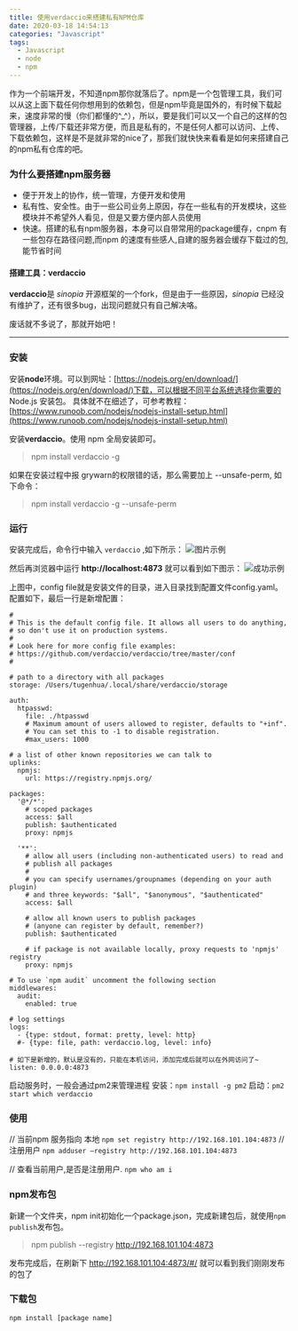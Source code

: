 ```yaml
---
title: 使用verdaccio来搭建私有NPM仓库
date: 2020-03-18 14:54:13
categories: "Javascript"
tags:
  - Javascript
  - node
  - npm
---
```


作为一个前端开发，不知道npm那你就落后了。npm是一个包管理工具，我们可以从这上面下载任何你想用到的依赖包，但是npm毕竟是国外的，有时候下载起来，速度非常的慢（你们都懂的^_^），所以，要是我们可以又一个自己的这样的包管理器，上传/下载还非常方便，而且是私有的，不是任何人都可以访问、上传、下载依赖包，这样是不是就非常的nice了，那我们就快快来看看是如何来搭建自己的npm私有仓库的吧。

### 为什么要搭建npm服务器

+ 便于开发上的协作，统一管理，方便开发和使用
+ 私有性、安全性。由于一些公司业务上原因，存在一些私有的开发模块，这些模块并不希望外人看见，但是又要方便内部人员使用
+ 快速。搭建的私有npm服务器，本身可以自带常用的package缓存，cnpm 有一些包存在路径问题,而npm 的速度有些感人,自建的服务器会缓存下载过的包,能节省时间

#### 搭建工具：verdaccio

**verdaccio**是 *sinopia* 开源框架的一个fork，但是由于一些原因，*sinopia* 已经没有维护了，还有很多bug，出现问题就只有自己解决咯。

废话就不多说了，那就开始吧！

* * * * * *  

### 安装

  安装**node**环境。可以到网址：[https://nodejs.org/en/download/](https://nodejs.org/en/download/)下载，可以根据不同平台系统选择你需要的 Node.js 安装包。
  具体就不在细述了，可参考教程：[https://www.runoob.com/nodejs/nodejs-install-setup.html](https://www.runoob.com/nodejs/nodejs-install-setup.html)

  安装**verdaccio**。使用 npm 全局安装即可。
 > npm install verdaccio -g

  如果在安装过程中报 grywarn的权限错的话，那么需要加上 --unsafe-perm, 如下命令：
 > npm install verdaccio -g --unsafe-perm

### 运行
  
  安装完成后，命令行中输入 `verdaccio` ,如下所示：
  ![图片示例](https://s1.ax1x.com/2020/03/21/8RlxW4.png)

  然后再浏览器中运行 **http://localhost:4873** 就可以看到如下图示：
  ![成功示例](https://s1.ax1x.com/2020/03/21/8R1jBt.png)

  上图中，config file就是安装文件的目录，进入目录找到配置文件config.yaml。配置如下，最后一行是新增配置：
  
  ```
  #
  # This is the default config file. It allows all users to do anything,
  # so don't use it on production systems.
  #
  # Look here for more config file examples:
  # https://github.com/verdaccio/verdaccio/tree/master/conf
  #
  
  # path to a directory with all packages
  storage: /Users/tugenhua/.local/share/verdaccio/storage
  
  auth:
    htpasswd:
      file: ./htpasswd
      # Maximum amount of users allowed to register, defaults to "+inf".
      # You can set this to -1 to disable registration.
      #max_users: 1000
  
  # a list of other known repositories we can talk to
  uplinks:
    npmjs:
      url: https://registry.npmjs.org/
  
  packages:
    '@*/*':
      # scoped packages
      access: $all
      publish: $authenticated
      proxy: npmjs
  
    '**':
      # allow all users (including non-authenticated users) to read and
      # publish all packages
      #
      # you can specify usernames/groupnames (depending on your auth plugin)
      # and three keywords: "$all", "$anonymous", "$authenticated"
      access: $all
  
      # allow all known users to publish packages
      # (anyone can register by default, remember?)
      publish: $authenticated
  
      # if package is not available locally, proxy requests to 'npmjs' registry
      proxy: npmjs
  
  # To use `npm audit` uncomment the following section
  middlewares:
    audit:
      enabled: true
  
  # log settings
  logs:
    - {type: stdout, format: pretty, level: http}
    #- {type: file, path: verdaccio.log, level: info}
  
  # 如下是新增的，默认是没有的，只能在本机访问，添加完成后就可以在外网访问了~  
  listen: 0.0.0.0:4873
  ```


  启动服务时，一般会通过pm2来管理进程
  安装：`npm install -g pm2`
  启动：`pm2 start which verdaccio`

### 使用

// 当前npm 服务指向 本地
`npm set registry http://192.168.101.104:4873`
// 注册用户
`npm adduser –registry http://192.168.101.104:4873`

// 查看当前用户,是否是注册用户.
`npm who am i`


### npm发布包
新建一个文件夹，npm init初始化一个package.json，完成新建包后，就使用`npm publish`发布包。
> npm publish --registry http://192.168.101.104:4873

发布完成后，在刷新下 http://192.168.101.104:4873/#/ 就可以看到我们刚刚发布的包了

### 下载包 
`npm install [package name]`
